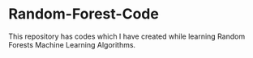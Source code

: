 # Random-Forest-Code
This repository has codes which I have created while learning Random Forests Machine Learning Algorithms.
